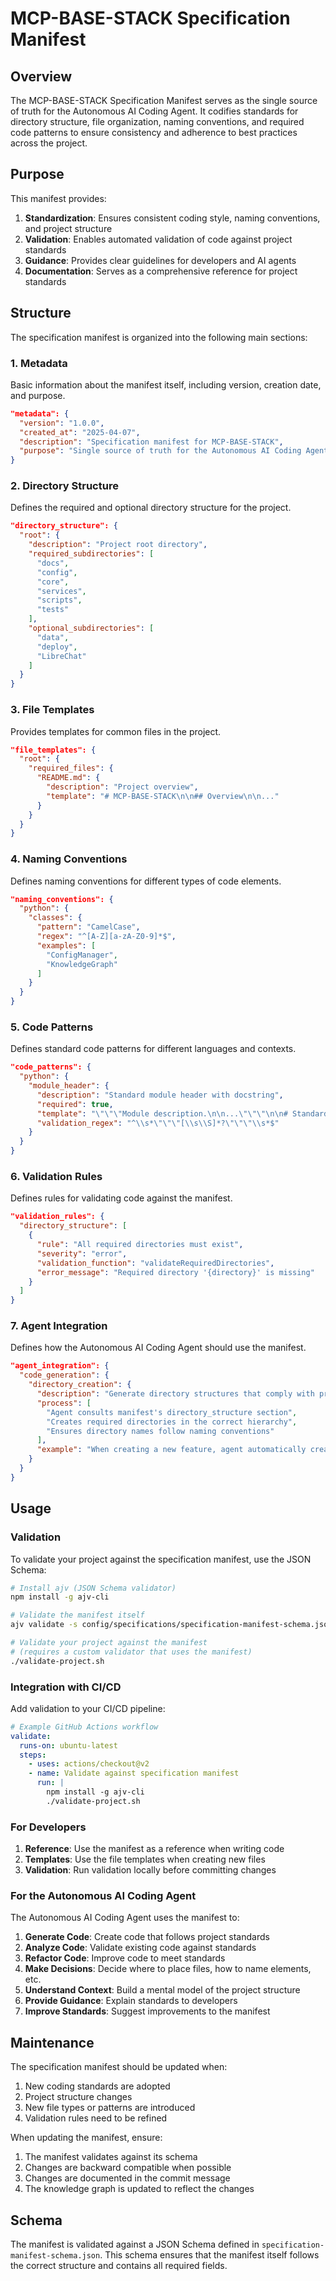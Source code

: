 # MCP-BASE-STACK Specification Manifest

## Overview

The MCP-BASE-STACK Specification Manifest serves as the single source of truth for the Autonomous AI Coding Agent. It codifies standards for directory structure, file organization, naming conventions, and required code patterns to ensure consistency and adherence to best practices across the project.

## Purpose

This manifest provides:

1. **Standardization**: Ensures consistent coding style, naming conventions, and project structure
2. **Validation**: Enables automated validation of code against project standards
3. **Guidance**: Provides clear guidelines for developers and AI agents
4. **Documentation**: Serves as a comprehensive reference for project standards

## Structure

The specification manifest is organized into the following main sections:

### 1. Metadata

Basic information about the manifest itself, including version, creation date, and purpose.

```json
"metadata": {
  "version": "1.0.0",
  "created_at": "2025-04-07",
  "description": "Specification manifest for MCP-BASE-STACK",
  "purpose": "Single source of truth for the Autonomous AI Coding Agent"
}
```

### 2. Directory Structure

Defines the required and optional directory structure for the project.

```json
"directory_structure": {
  "root": {
    "description": "Project root directory",
    "required_subdirectories": [
      "docs",
      "config",
      "core",
      "services",
      "scripts",
      "tests"
    ],
    "optional_subdirectories": [
      "data",
      "deploy",
      "LibreChat"
    ]
  }
}
```

### 3. File Templates

Provides templates for common files in the project.

```json
"file_templates": {
  "root": {
    "required_files": {
      "README.md": {
        "description": "Project overview",
        "template": "# MCP-BASE-STACK\n\n## Overview\n\n..."
      }
    }
  }
}
```

### 4. Naming Conventions

Defines naming conventions for different types of code elements.

```json
"naming_conventions": {
  "python": {
    "classes": {
      "pattern": "CamelCase",
      "regex": "^[A-Z][a-zA-Z0-9]*$",
      "examples": [
        "ConfigManager",
        "KnowledgeGraph"
      ]
    }
  }
}
```

### 5. Code Patterns

Defines standard code patterns for different languages and contexts.

```json
"code_patterns": {
  "python": {
    "module_header": {
      "description": "Standard module header with docstring",
      "required": true,
      "template": "\"\"\"Module description.\n\n...\"\"\"\n\n# Standard library imports\n\n...",
      "validation_regex": "^\\s*\"\"\"[\\s\\S]*?\"\"\"\\s*$"
    }
  }
}
```

### 6. Validation Rules

Defines rules for validating code against the manifest.

```json
"validation_rules": {
  "directory_structure": [
    {
      "rule": "All required directories must exist",
      "severity": "error",
      "validation_function": "validateRequiredDirectories",
      "error_message": "Required directory '{directory}' is missing"
    }
  ]
}
```

### 7. Agent Integration

Defines how the Autonomous AI Coding Agent should use the manifest.

```json
"agent_integration": {
  "code_generation": {
    "directory_creation": {
      "description": "Generate directory structures that comply with project standards",
      "process": [
        "Agent consults manifest's directory_structure section",
        "Creates required directories in the correct hierarchy",
        "Ensures directory names follow naming conventions"
      ],
      "example": "When creating a new feature, agent automatically creates all required subdirectories"
    }
  }
}
```

## Usage

### Validation

To validate your project against the specification manifest, use the JSON Schema:

```bash
# Install ajv (JSON Schema validator)
npm install -g ajv-cli

# Validate the manifest itself
ajv validate -s config/specifications/specification-manifest-schema.json -d config/specifications/specification-manifest.json

# Validate your project against the manifest
# (requires a custom validator that uses the manifest)
./validate-project.sh
```

### Integration with CI/CD

Add validation to your CI/CD pipeline:

```yaml
# Example GitHub Actions workflow
validate:
  runs-on: ubuntu-latest
  steps:
    - uses: actions/checkout@v2
    - name: Validate against specification manifest
      run: |
        npm install -g ajv-cli
        ./validate-project.sh
```

### For Developers

1. **Reference**: Use the manifest as a reference when writing code
2. **Templates**: Use the file templates when creating new files
3. **Validation**: Run validation locally before committing changes

### For the Autonomous AI Coding Agent

The Autonomous AI Coding Agent uses the manifest to:

1. **Generate Code**: Create code that follows project standards
2. **Analyze Code**: Validate existing code against standards
3. **Refactor Code**: Improve code to meet standards
4. **Make Decisions**: Decide where to place files, how to name elements, etc.
5. **Understand Context**: Build a mental model of the project structure
6. **Provide Guidance**: Explain standards to developers
7. **Improve Standards**: Suggest improvements to the manifest

## Maintenance

The specification manifest should be updated when:

1. New coding standards are adopted
2. Project structure changes
3. New file types or patterns are introduced
4. Validation rules need to be refined

When updating the manifest, ensure:

1. The manifest validates against its schema
2. Changes are backward compatible when possible
3. Changes are documented in the commit message
4. The knowledge graph is updated to reflect the changes

## Schema

The manifest is validated against a JSON Schema defined in `specification-manifest-schema.json`. This schema ensures that the manifest itself follows the correct structure and contains all required fields.